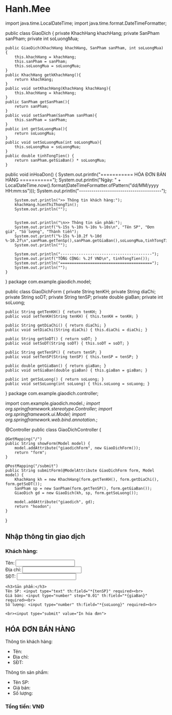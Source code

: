 # Hanh.Mee
import java.time.LocalDateTime;
import java.time.format.DateTimeFormatter;

public class GiaoDich {
    private KhachHang khachHang;
    private SanPham sanPham;
    private int soLuongMua;

    public GiaoDich(KhachHang khachHang, SanPham sanPham, int soLuongMua) {
        this.khachHang = khachHang;
        this.sanPham = sanPham;
        this.soLuongMua = soLuongMua;
    }
    public KhachHang getkKhachHang(){
        return khachHang;
    }
    public void setKhachHang(KhachHang khachHang){
        this.khachHang = khachHang;
    }
    public SanPham getSanPham(){
        return sanPham;
    }
    public void setSanPham(SanPham sanPham){
        this.sanPham = sanPham;
    }
    public int getSoLuongMua(){
        return soLuongMua;
    }
    public void setSoLuongMua(int soLuongMua){
        this.soLuongMua = soLuongMua;
    }
    public double tinhTongTien() {
        return sanPham.getGiaBan() * soLuongMua;
    }

   public void inHoaDon() {
        System.out.println("=========== HÓA ĐƠN BÁN HÀNG ===========");
        System.out.println("Ngày: " + LocalDateTime.now().format(DateTimeFormatter.ofPattern("dd/MM/yyyy HH:mm:ss")));
        System.out.println("----------------------------------------");


        System.out.println(">> Thông tin khách hàng:");
        khachHang.hienThiThongTin();
        System.out.println("");


        System.out.println("\n>> Thông tin sản phẩm:");
        System.out.printf("%-15s %-10s %-10s %-10s\n", "Tên SP", "Đơn giá", "Số lượng", "Thành tiền");
        System.out.printf("%-15s %-10.2f %-10d %-10.2f\n",sanPham.getTenSp(),sanPham.getGiaBan(),soLuongMua,tinhTongTien());
        System.out.println("");

        System.out.println("----------------------------------------");
        System.out.printf("TỔNG CỘNG: %.2f VND\n", tinhTongTien());
        System.out.println("========================================");
        System.out.println("");
    }
}
package com.example.giaodich.model;

public class GiaoDichForm {
    private String tenKH;
    private String diaChi;
    private String soDT;
    private String tenSP;
    private double giaBan;
    private int soLuong;

    public String getTenKH() { return tenKH; }
    public void setTenKH(String tenKH) { this.tenKH = tenKH; }

    public String getDiaChi() { return diaChi; }
    public void setDiaChi(String diaChi) { this.diaChi = diaChi; }

    public String getSoDT() { return soDT; }
    public void setSoDT(String soDT) { this.soDT = soDT; }

    public String getTenSP() { return tenSP; }
    public void setTenSP(String tenSP) { this.tenSP = tenSP; }

    public double getGiaBan() { return giaBan; }
    public void setGiaBan(double giaBan) { this.giaBan = giaBan; }

    public int getSoLuong() { return soLuong; }
    public void setSoLuong(int soLuong) { this.soLuong = soLuong; }
}
package com.example.giaodich.controller;

import com.example.giaodich.model.*;
import org.springframework.stereotype.Controller;
import org.springframework.ui.Model;
import org.springframework.web.bind.annotation.*;

@Controller
public class GiaoDichController {

    @GetMapping("/")
    public String showForm(Model model) {
        model.addAttribute("giaodichForm", new GiaoDichForm());
        return "form";
    }

    @PostMapping("/submit")
    public String submitForm(@ModelAttribute GiaoDichForm form, Model model) {
        KhachHang kh = new KhachHang(form.getTenKH(), form.getDiaChi(), form.getSoDT());
        SanPham sp = new SanPham(form.getTenSP(), form.getGiaBan());
        GiaoDich gd = new GiaoDich(kh, sp, form.getSoLuong());

        model.addAttribute("giaodich", gd);
        return "hoadon";
    }
}
<!DOCTYPE html>
<html xmlns:th="http://www.thymeleaf.org">
<head>
    <title>Nhập giao dịch</title>
</head>
<body>
<h2>Nhập thông tin giao dịch</h2>
<form action="/submit" method="post" th:object="${giaodichForm}">
    <h3>Khách hàng:</h3>
    Tên: <input type="text" th:field="*{tenKH}" required><br>
    Địa chỉ: <input type="text" th:field="*{diaChi}" required><br>
    SĐT: <input type="text" th:field="*{soDT}" required><br>

    <h3>Sản phẩm:</h3>
    Tên SP: <input type="text" th:field="*{tenSP}" required><br>
    Giá bán: <input type="number" step="0.01" th:field="*{giaBan}" required><br>
    Số lượng: <input type="number" th:field="*{soLuong}" required><br>

    <br><input type="submit" value="In hóa đơn">
</form>
</body>
</html>
<!DOCTYPE html>
<html xmlns:th="http://www.thymeleaf.org">
<head>
    <title>Hóa đơn</title>
</head>
<body>
<h2>HÓA ĐƠN BÁN HÀNG</h2>
<p>Thông tin khách hàng:</p>
<ul>
    <li>Tên: <span th:text="${giaodich.khachHang.tenKH}"></span></li>
    <li>Địa chỉ: <span th:text="${giaodich.khachHang.diaChi}"></span></li>
    <li>SĐT: <span th:text="${giaodich.khachHang.soDT}"></span></li>
</ul>

<p>Thông tin sản phẩm:</p>
<ul>
    <li>Tên SP: <span th:text="${giaodich.sanPham.tenSP}"></span></li>
    <li>Giá bán: <span th:text="${giaodich.sanPham.giaBan}"></span></li>
    <li>Số lượng: <span th:text="${giaodich.soLuongMua}"></span></li>
</ul>

<h3>Tổng tiền: <span th:text="${giaodich.tinhTongTien()}"></span> VNĐ</h3>
</body>
</html>
